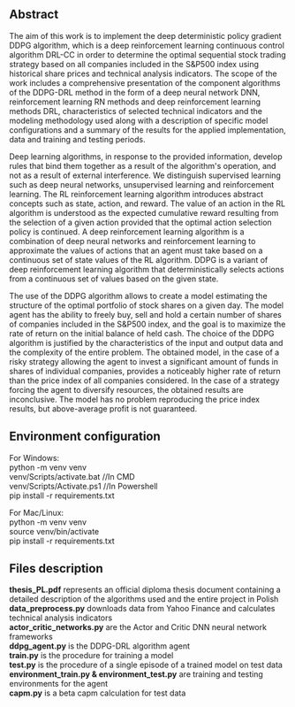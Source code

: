 ## Abstract
The aim of this work is to implement the deep deterministic policy gradient DDPG algorithm, which is a deep reinforcement learning continuous control algorithm DRL-CC in order to determine the optimal sequential stock trading strategy based on all companies included in the S&P500 index using historical share prices and technical analysis indicators. The scope of the work includes a comprehensive presentation of the component algorithms of the DDPG-DRL method in the form of a deep neural network DNN, reinforcement learning RN methods and deep reinforcement learning methods DRL, characteristics of selected technical indicators and the modeling methodology used along with a description of specific model configurations and a summary of the results for the applied implementation, data and training and testing periods.  
  
Deep learning algorithms, in response to the provided information, develop rules that bind them together as a result of the algorithm's operation, and not as a result of external interference. We distinguish supervised learning such as deep neural networks, unsupervised learning and reinforcement learning. The RL reinforcement learning algorithm introduces abstract concepts such as state, action, and reward. The value of an action in the RL algorithm is understood as the expected cumulative reward resulting from the selection of a given action provided that the optimal action selection policy is continued. A deep reinforcement learning algorithm is a combination of deep neural networks and reinforcement learning to approximate the values of actions that an agent must take based on a continuous set of state values of the RL algorithm. DDPG is a variant of deep reinforcement learning algorithm that deterministically selects actions from a continuous set of values based on the given state.
  
The use of the DDPG algorithm allows to create a model estimating the structure of the optimal portfolio of stock shares on a given day. The model agent has the ability to freely buy, sell and hold a certain number of shares of companies included in the S&P500 index, and the goal is to maximize the rate of return on the initial balance of held cash. The choice of the DDPG algorithm is justified by the characteristics of the input and output data and the complexity of the entire problem. The obtained model, in the case of a risky strategy allowing the agent to invest a significant amount of funds in shares of individual companies, provides a noticeably higher rate of return than the price index of all companies considered. In the case of a strategy forcing the agent to diversify resources, the obtained results are inconclusive. The model has no problem reproducing the price index results, but above-average profit is not guaranteed.

## Environment configuration

For Windows:  
python -m venv venv  
venv/Scripts/activate.bat //In CMD  
venv/Scripts/Activate.ps1 //In Powershell  
pip install -r requirements.txt  
  
For Mac/Linux:  
python -m venv venv  
source venv/bin/activate  
pip install -r requirements.txt  


## Files description

**thesis_PL.pdf** represents an official diploma thesis document containing a detailed description of the algorithms used and the entire project in Polish <br />
**data_preprocess.py** downloads data from Yahoo Finance and calculates technical analysis indicators  
**actor_critic_networks.py** are the Actor and Critic DNN neural network frameworks  
**ddpg_agent.py** is the DDPG-DRL algorithm agent  
**train.py** is the procedure for training a model  
**test.py** is the procedure of a single episode of a trained model on test data  
**environment_train.py & environment_test.py** are training and testing environments for the agent  
**capm.py** is a beta capm calculation for test data
